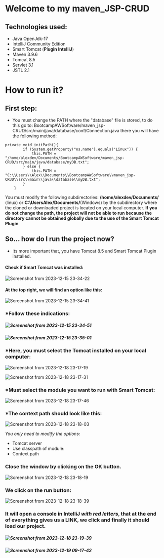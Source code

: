 # Welcome to my maven_JSP-CRUD

## Technologies used: 
 * Java OpenJdk-17
 * IntelliJ Community Edition 
 * Smart Tomcat (**Plugin IntelliJ**)
 * Maven 3.9.6
 * Tomcat 8.5
 * Servlet 3.1
 * JSTL 2.1

# How to run it?
## First step: 
* You must change the PATH where the "database" file is stored, to do this go to: BootcampAWSoftware/maven_jsp-CRUD/src/main/java/database/conf/Connection.java there you will have the following method:
```
private void initPath(){
        if (System.getProperty("os.name").equals("Linux")) {
            this.PATH = "/home/alexdev/Documents/BootcampAWSoftware/maven_jsp-CRUD/src/main/java/database/myDB.txt";
        } else {
            this.PATH = "C:\\Users\\Alex\\Documents\\BootcampAWSoftware\\maven_jsp-CRUD\\src\\main\\java\\database\\myDB.txt";
        }
    }
```
You must modify the following subdirectories: 
**/home/alexdev/Documents/** (linux) or **C:\UsersAlex/Documents/**(Windows) by the subdirectory where the cloned or downloaded project is located on your local computer. 
**If you do not change the path, the project will not be able to run because the directory cannot be obtained globally due to the use of the Smart Tomcat Plugin**

## So... how do I run the project now?
* Its more important that, you have Tomcat 8.5 and Smart Tomcat Plugin installed.
#### Check if Smart Tomcat was installed: 
![Screenshot from 2023-12-15 23-34-22](https://github.com/AlexLopezz/BootcampAWSoftware/assets/90531107/0d5676cd-e4cf-4c95-b25a-7bf5ad294a31)

#### At the top right, we will find an option like this: 
![Screenshot from 2023-12-15 23-34-41](https://github.com/AlexLopezz/BootcampAWSoftware/assets/90531107/1f8acfd7-911b-4738-b68e-84644f07cdde)

### *Follow these indications:
##### ![Screenshot from 2023-12-15 23-34-51](https://github.com/AlexLopezz/BootcampAWSoftware/assets/90531107/38fc7c63-01c4-4175-99a0-eb75a32e0ebd)
##### ![Screenshot from 2023-12-15 23-35-01](https://github.com/AlexLopezz/BootcampAWSoftware/assets/90531107/4897aa03-afdf-4986-81eb-368960550e45)

### *Here, you must select the Tomcat installed on your local computer: 
![Screenshot from 2023-12-18 23-17-19](https://github.com/AlexLopezz/BootcampAWSoftware/assets/90531107/77476c8e-4477-4a22-9376-14a216d8a619)

![Screenshot from 2023-12-18 23-17-31](https://github.com/AlexLopezz/BootcampAWSoftware/assets/90531107/6acb8c74-5517-4239-a19b-a7918448476b)

### *Must select the module you want to run with Smart Tomcat: 
![Screenshot from 2023-12-18 23-17-46](https://github.com/AlexLopezz/BootcampAWSoftware/assets/90531107/6cdde43a-fcdd-4d3f-8994-710701eecac1)

### *The context path should look like this:
![Screenshot from 2023-12-18 23-18-03](https://github.com/AlexLopezz/BootcampAWSoftware/assets/90531107/ad41ccb6-d65f-4859-8fde-afdac5327455)

*You only need to modify the options:*
* Tomcat server
* Use classpath of module:
* Context path

### Close the window by clicking on the OK button.
![Screenshot from 2023-12-18 23-18-19](https://github.com/AlexLopezz/BootcampAWSoftware/assets/90531107/1d05ba35-9dac-42c1-b04b-42b7c68494ca)

### We click on the run button: 
![Screenshot from 2023-12-18 23-18-39](https://github.com/AlexLopezz/BootcampAWSoftware/assets/90531107/cc11f5ac-c313-4e54-8136-6449c82a5938)

### It will open a console in IntelliJ *with red letters*, that at the end of everything gives us a LINK, we click and finally it should load our project.
##### ![Screenshot from 2023-12-18 23-19-39](https://github.com/AlexLopezz/BootcampAWSoftware/assets/90531107/590423be-2416-46a6-b685-e1dce3f6f6f3)
##### ![Screenshot from 2023-12-19 09-17-42](https://github.com/AlexLopezz/BootcampAWSoftware/assets/90531107/98bc4e28-c942-4f6f-a93a-f9f7d34d0c2a)

